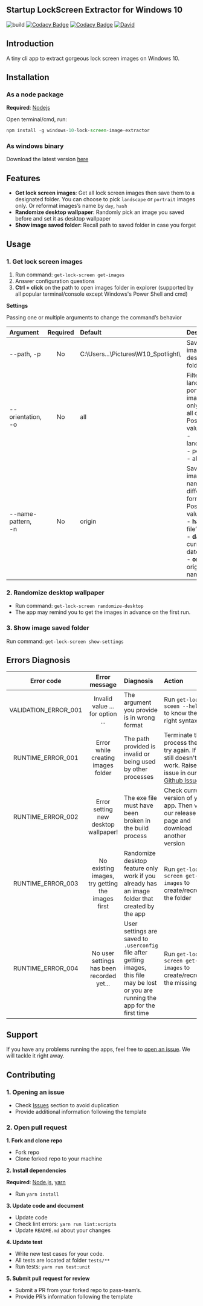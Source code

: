 ## Startup LockScreen Extractor for Windows 10
![build](https://github.com/pass-team/windows-10-lock-screen-image-extractor/workflows/build/badge.svg?branch=develop&event=push)
[![Codacy Badge](https://api.codacy.com/project/badge/Grade/6f00289eb5e24a0b98de792b494c6b4f)](https://www.codacy.com/gh/pass-team/windows-10-lock-screen-image-extractor?utm_source=github.com&utm_medium=referral&utm_content=pass-team/windows-10-lock-screen-image-extractor&utm_campaign=Badge_Grade)
[![Codacy Badge](https://api.codacy.com/project/badge/Coverage/6f00289eb5e24a0b98de792b494c6b4f)](https://www.codacy.com/gh/pass-team/windows-10-lock-screen-image-extractor?utm_source=github.com&utm_medium=referral&utm_content=pass-team/windows-10-lock-screen-image-extractor&utm_campaign=Badge_Coverage)
[![David](https://img.shields.io/david/dev/pass-team/windows-10-lock-screen-image-extractor)](https://github.com/pass-team/windows-10-lock-screen-image-extractor)
## Introduction
A tiny cli app to extract gorgeous lock screen images on Windows 10.

## Installation
### As a node package
**Required**: [Nodejs](https://nodejs.org/en/)

Open terminal/cmd, run:
```javascript
npm install -g windows-10-lock-screen-image-extractor
```
### As windows binary
Download the latest version [here](https://github.com/pass-team/windows-10-lock-screen-image-extractor/releases)


## Features
* **Get lock screen images**: Get all lock screen images then save them to a designated folder.
You can choose to pick `landscape` or `portrait` images only. Or reformat images’s name  by `day`, `hash`
* **Randomize desktop wallpaper**: Randomly pick an image you saved before and set it as desktop wallpaper
* **Show image saved folder**: Recall path to saved folder in case you forget

## Usage
### 1. Get lock screen images
1. Run command: `get-lock-screen get-images`
2. Answer configuration questions
3. **Ctrl + click** on the path to open images folder in explorer (supported by all popular terminal/console except Windows's Power Shell and cmd)

**Settings**

Passing one or multiple arguments to change the command’s behavior

| Argument | Required     | Default | Description | Example |
| :------- | :----------: | :------ | :---------- | :-------|
| --path, -p | No | C:\Users\...\Pictures\W10_Spotlight\ | Save images to a designated folder | get-lock-screen get-image -p=”D:/images” |
| --orientation,<br> -o | No | all | Filter landscape, portrait images only or get all of them<br>Possible values:<br>- landscape<br>- portrait<br>- all | get-lock-screen get-image -o=landscape |
| --name-pattern,<br> -n | No | origin | Save images name in different formats<br>Possible values:<br>- **hash**: file’s hash<br>- **date**: current date<br>- **origin**: original name | get-lock-screen get-image -no=origin |

### 2. Randomize desktop wallpaper
* Run command: `get-lock-screen randomize-desktop`
* The app may remind you to get the images in advance on the first run.

### 3. Show image saved folder
Run command: `get-lock-screen show-settings`

## Errors Diagnosis
| Error code | Error message  | Diagnosis | Action |
| :--------: | :------------: | :-------- | :----- |
| VALIDATION_ERROR_001 | Invalid value ... for option ... | The argument you provide is in wrong format | Run `get-lock-sceen --help` to know the right syntax |
| RUNTIME_ERROR_001 | Error while creating images folder | The path provided is invalid or being used by other processes | Terminate that process then try again. If it still doesn't work. Raise an issue in our [Github Issue](https://github.com/pass-team/windows-10-lock-screen-image-extractor/issues) |
| RUNTIME_ERROR_002 | Error setting new desktop wallpaper! | The exe file must have been broken in the build process | Check current version of your app. Then visit our release page and download another version |
| RUNTIME_ERROR_003 | No existing images, try getting the images first | Randomize desktop feature only work if you already has an image folder that created by the app | Run `get-lock-screen get-images` to create/recreate the folder |
| RUNTIME_ERROR_004 | No user settings has been recorded yet... | User settings are saved to `.userconfig` file after getting images, this file may be lost or you are running the app for the first time | Run `get-lock-screen get-images` to create/recreate the missing file |
    
## Support
If you have any problems running the apps, feel free to [open an issue](https://github.com/pass-team/windows-10-lock-screen-image-extractor/issues/new). We will tackle it right away.

## Contributing
### 1. Opening an issue
* Check [Issues](https://github.com/pass-team/windows-10-lock-screen-image-extractor/issues) section to avoid duplication
* Provide additional information following the template
### 2. Open pull request
**1. Fork and clone repo**
* Fork repo
* Clone forked repo to your machine

**2.  Install dependencies**

**Required**: [Node.js](https://nodejs.org/en/download/), [yarn](https://github.com/yarnpkg/yarn)
* Run `yarn install`

**3.  Update code and document**
* Update code
* Check lint errors: `yarn run lint:scripts`
* Update `README.md` about your changes

**4. Update test**
* Write new test cases for your code.
* All tests are located at folder `tests/**`
* Run tests: `yarn run test:unit`

**5. Submit pull request for review**
* Submit a PR from your forked repo to pass-team’s.
* Provide PR’s information following the template
